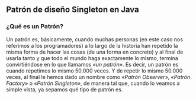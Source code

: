 ## Patrón de diseño Singleton en Java

### ¿Qué es un Patrón?

Un patrón es, básicamente, cuando muchas personas (en este caso nos referimos a los programadores) a lo largo de la historia han repetido la misma forma de hacer las cosas (de una forma en concreto) y al final de usarla tanto y que todo el mundo haga exactamente lo mismo, termina convirtiéndose en lo que llamamos *«un patrón»*. Es decir, un patrón es cuando repetimos lo mismo 50.000 veces. Y de repetir lo mismo 50.000 veces, al final le hemos dado un nombre como *«Patrón Observer»*, *«Patrón Factory»* o *«Patrón Singleton»*, de manera tal que, cuando lo veamos a simple vista, ya sepamos qué tipo de patrón es.
